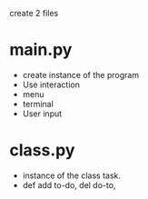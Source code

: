 
create 2 files
# main.py
 * create instance of the program
 * Use interaction
 * menu
 * terminal
 * User input


# class.py
 * instance of the class task.
 * def add to-do, del do-to, 

